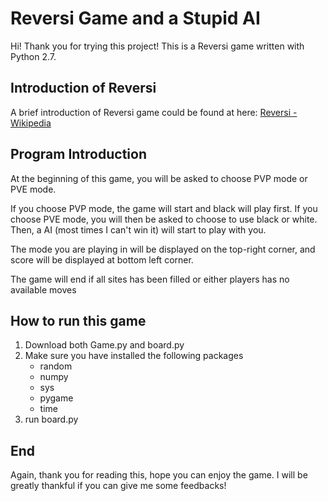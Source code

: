 # Reversi Game and a Stupid AI

Hi! Thank you for trying this project! This is a Reversi game written with Python 2.7.

## Introduction of Reversi
A brief introduction of Reversi game could be found at here: [Reversi - Wikipedia](https://en.wikipedia.org/wiki/Reversi)

## Program Introduction
At the beginning of this game, you will be asked to choose PVP mode or PVE mode.

If you choose PVP mode, the game will start and black will play first. 
If you choose PVE mode, you will then be asked to choose to use black or white. Then, a AI (most times I can't win it) will
start to play with you. 

The mode you are playing in will be displayed on the top-right corner, and score will be displayed at bottom left corner.

The game will end if all sites has been filled or either players has no available moves

## How to run this game
1. Download both Game.py and board.py
2. Make sure you have installed the following packages
	- random
	- numpy
	- sys
	- pygame
	- time
3. run board.py 

## End
Again, thank you for reading this, hope you can enjoy the game. 
I will be greatly thankful if you can give me some feedbacks!
